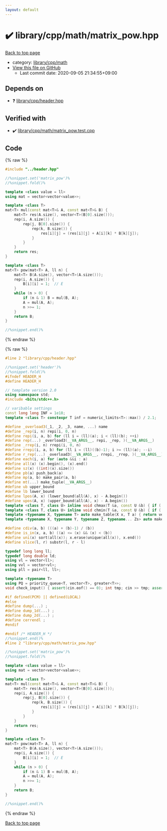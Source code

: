 ```yaml
---
layout: default
---
```


<!-- mathjax config similar to math.stackexchange -->
<script type="text/javascript" async
  src="https://cdnjs.cloudflare.com/ajax/libs/mathjax/2.7.5/MathJax.js?config=TeX-MML-AM_CHTML">
</script>
<script type="text/x-mathjax-config">
  MathJax.Hub.Config({
    TeX: { equationNumbers: { autoNumber: "AMS" }},
    tex2jax: {
      inlineMath: [ ['$','$'] ],
      processEscapes: true
    },
    "HTML-CSS": { matchFontHeight: false },
    displayAlign: "left",
    displayIndent: "2em"
  });
</script>

<script type="text/javascript" src="https://cdnjs.cloudflare.com/ajax/libs/jquery/3.4.1/jquery.min.js"></script>
<script src="https://cdn.jsdelivr.net/npm/jquery-balloon-js@1.1.2/jquery.balloon.min.js" integrity="sha256-ZEYs9VrgAeNuPvs15E39OsyOJaIkXEEt10fzxJ20+2I=" crossorigin="anonymous"></script>
<script type="text/javascript" src="../../../../assets/js/copy-button.js"></script>
<link rel="stylesheet" href="../../../../assets/css/copy-button.css" />


# :heavy_check_mark: library/cpp/math/matrix_pow.hpp

<a href="../../../../index.html">Back to top page</a>

* category: <a href="../../../../index.html#38e8a99339d0d505d14feb619e0537d8">library/cpp/math</a>
* <a href="{{ site.github.repository_url }}/blob/master/library/cpp/math/matrix_pow.hpp">View this file on GitHub</a>
    - Last commit date: 2020-09-05 21:34:55+09:00




## Depends on

* :question: <a href="../header.hpp.html">library/cpp/header.hpp</a>


## Verified with

* :heavy_check_mark: <a href="../../../../verify/library/cpp/math/matrix_pow.test.cpp.html">library/cpp/math/matrix_pow.test.cpp</a>


## Code

<a id="unbundled"></a>
{% raw %}
```cpp
#include "../header.hpp"

//%snippet.set('matrix_pow')%
//%snippet.fold()%

template <class value = ll>
using mat = vector<vector<value>>;

template <class T>
mat<T> mul(const mat<T>& A, const mat<T>& B) {
    mat<T> res(A.size(), vector<T>(B[0].size()));
    rep(i, A.size()) {
        rep(j, B[0].size()) {
            rep(k, B.size()) {
                res[i][j] = (res[i][j] + A[i][k] * B[k][j]);
            }
        }
    }
    return res;
}

template <class T>
mat<T> pow(mat<T> A, ll n) {
    mat<T> B(A.size(), vector<T>(A.size()));
    rep(i, A.size()) {
        B[i][i] = 1;  // E
    }
    while (n > 0) {
        if (n & 1) B = mul(B, A);
        A = mul(A, A);
        n >>= 1;
    }
    return B;
}

//%snippet.end()%

```
{% endraw %}

<a id="bundled"></a>
{% raw %}
```cpp
#line 2 "library/cpp/header.hpp"

//%snippet.set('header')%
//%snippet.fold()%
#ifndef HEADER_H
#define HEADER_H

// template version 2.0
using namespace std;
#include <bits/stdc++.h>

// varibable settings
const long long INF = 1e18;
template <class T> constexpr T inf = numeric_limits<T>::max() / 2.1;

#define _overload3(_1, _2, _3, name, ...) name
#define _rep(i, n) repi(i, 0, n)
#define repi(i, a, b) for (ll i = (ll)(a); i < (ll)(b); ++i)
#define rep(...) _overload3(__VA_ARGS__, repi, _rep, )(__VA_ARGS__)
#define _rrep(i, n) rrepi(i, 0, n)
#define rrepi(i, a, b) for (ll i = (ll)((b)-1); i >= (ll)(a); --i)
#define r_rep(...) _overload3(__VA_ARGS__, rrepi, _rrep, )(__VA_ARGS__)
#define each(i, a) for (auto &&i : a)
#define all(x) (x).begin(), (x).end()
#define sz(x) ((int)(x).size())
#define pb(a) push_back(a)
#define mp(a, b) make_pair(a, b)
#define mt(...) make_tuple(__VA_ARGS__)
#define ub upper_bound
#define lb lower_bound
#define lpos(A, x) (lower_bound(all(A), x) - A.begin())
#define upos(A, x) (upper_bound(all(A), x) - A.begin())
template <class T, class U> inline void chmax(T &a, const U &b) { if ((a) < (b)) (a) = (b); }
template <class T, class U> inline void chmin(T &a, const U &b) { if ((a) > (b)) (a) = (b); }
template <typename X, typename T> auto make_table(X x, T a) { return vector<T>(x, a); }
template <typename X, typename Y, typename Z, typename... Zs> auto make_table(X x, Y y, Z z, Zs... zs) { auto cont = make_table(y, z, zs...); return vector<decltype(cont)>(x, cont); }

#define cdiv(a, b) (((a) + (b)-1) / (b))
#define is_in(x, a, b) ((a) <= (x) && (x) < (b))
#define uni(x) sort(all(x)); x.erase(unique(all(x)), x.end())
#define slice(l, r) substr(l, r - l)

typedef long long ll;
typedef long double ld;
using vl = vector<ll>;
using vvl = vector<vl>;
using pll = pair<ll, ll>;

template <typename T>
using PQ = priority_queue<T, vector<T>, greater<T>>;
void check_input() { assert(cin.eof() == 0); int tmp; cin >> tmp; assert(cin.eof() == 1); }

#if defined(PCM) || defined(LOCAL)
#else
#define dump(...) ;
#define dump_1d(...) ;
#define dump_2d(...) ;
#define cerrendl ;
#endif

#endif /* HEADER_H */
//%snippet.end()%
#line 2 "library/cpp/math/matrix_pow.hpp"

//%snippet.set('matrix_pow')%
//%snippet.fold()%

template <class value = ll>
using mat = vector<vector<value>>;

template <class T>
mat<T> mul(const mat<T>& A, const mat<T>& B) {
    mat<T> res(A.size(), vector<T>(B[0].size()));
    rep(i, A.size()) {
        rep(j, B[0].size()) {
            rep(k, B.size()) {
                res[i][j] = (res[i][j] + A[i][k] * B[k][j]);
            }
        }
    }
    return res;
}

template <class T>
mat<T> pow(mat<T> A, ll n) {
    mat<T> B(A.size(), vector<T>(A.size()));
    rep(i, A.size()) {
        B[i][i] = 1;  // E
    }
    while (n > 0) {
        if (n & 1) B = mul(B, A);
        A = mul(A, A);
        n >>= 1;
    }
    return B;
}

//%snippet.end()%

```
{% endraw %}

<a href="../../../../index.html">Back to top page</a>

